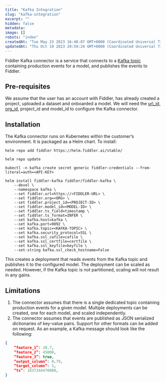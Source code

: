 ```yaml
---
title: "Kafka Integration"
slug: "kafka-integration"
excerpt: ""
hidden: false
metadata: 
image: []
robots: "index"
createdAt: "Tue May 23 2023 16:48:07 GMT+0000 (Coordinated Universal Time)"
updatedAt: "Thu Oct 19 2023 20:59:24 GMT+0000 (Coordinated Universal Time)"
---
```

Fiddler Kafka connector is a service that connects to a [Kafka topic](https://kafka.apache.org/documentation/#intro_concepts_and_terms) containing production events for a model, and publishes the events to Fiddler.

## Pre-requisites

We assume that the user has an account with Fiddler, has already created a project, uploaded a dataset and onboarded a model. We will need the [url_id, org_id,](doc:client-setup) project_id and model_id to configure the Kafka connector.

## Installation

The Kafka connector runs on Kubernetes within the customer’s environment. It is packaged as a Helm chart. To install:

```shell
helm repo add fiddler https://helm.fiddler.ai/stable/

helm repo update

kubectl -n kafka create secret generic fiddler-credentials --from-literal=auth=<API-KEY>

helm install fiddler-kafka fiddler/fiddler-kafka \
    --devel \
    --namespace kafka \
    --set fiddler.url=https://<FIDDLER-URL> \
    --set fiddler.org=<ORG> \
    --set fiddler.project_id=<PROJECT-ID> \
    --set fiddler.model_id=<MODEL-ID> \
    --set fiddler.ts_field=timestamp \
    --set fiddler.ts_format=INFER \
    --set kafka.host=kafka \
    --set kafka.port=9092 \
    --set kafka.topic=<KAFKA-TOPIC> \
    --set kafka.security_protocol=SSL \
    --set kafka.ssl_cafile=cafile \
    --set kafka.ssl_certfile=certfile \
    --set kafka.ssl_keyfile=keyfile \
    --set-string kafka.ssl_check_hostname=False

```

This creates a deployment that reads events from the Kafka topic and publishes it to the configured model. The deployment can be scaled as needed. However, if the Kafka topic is not partitioned, scaling will not result in any gains.

## Limitations

1. The connector assumes that there is a single dedicated topic containing production events for a given model. Multiple deployments can be created, one for each model, and scaled independently.
2. The connector assumes that events are published as JSON serialized dictionaries of key-value pairs. Support for other formats can be added on request. As an example, a Kafka message should look like the following:

```json
{
    “feature_1”: 20.7,
    “feature_2”: 45000,
    “feature_3”: true,
    “output_column”: 0.79,
    “target_column”: 1,
    “ts”: 1637344470000,
}

```